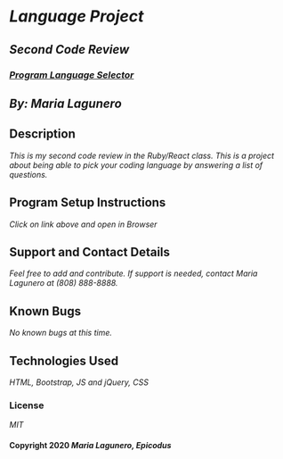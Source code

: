 # _***Language Project***_

## _***Second Code Review***_

 ### _[Program Language Selector](https://marialagunero.github.io/secodcodereview3/)_

 ## _***By: Maria Lagunero***_

## **Description**

_This is my second code review in the Ruby/React class. This is a project about being able to pick your coding language by answering a list of questions._

## **Program Setup Instructions**

_Click  on link above  and open in Browser_

## **Support and Contact Details**

_Feel free to add and contribute. If support is needed, contact Maria Lagunero at (808) 888-8888._

## **Known Bugs**

_No known bugs at this time._

## **Technologies Used**

_HTML, Bootstrap, JS and jQuery, CSS_

### **License**

*MIT*

#### Copyright 2020 _*Maria Lagunero, Epicodus*_
